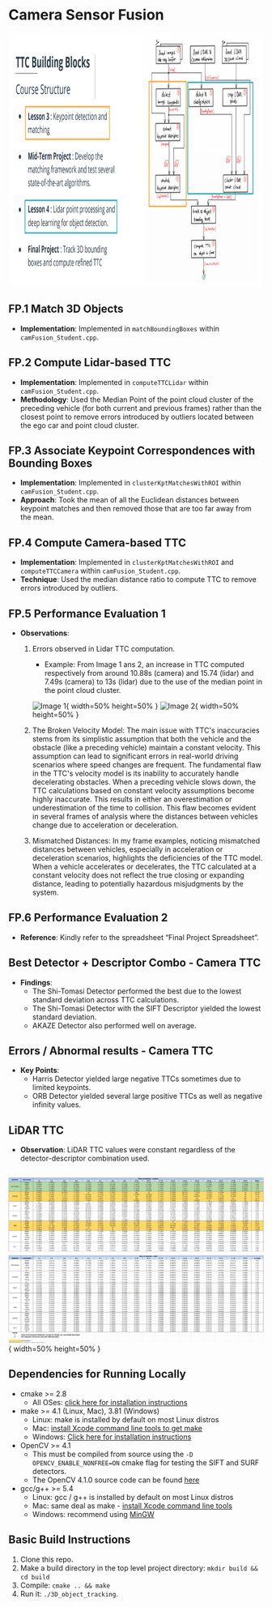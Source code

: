 # Camera Sensor Fusion

<img src="images/course_code_structure.png" width="1000" height="500" />

## FP.1 Match 3D Objects
- **Implementation**: Implemented in `matchBoundingBoxes` within `camFusion_Student.cpp`.

## FP.2 Compute Lidar-based TTC
- **Implementation**: Implemented in `computeTTCLidar` within `camFusion_Student.cpp`.
- **Methodology**: Used the Median Point of the point cloud cluster of the preceding vehicle (for both current and previous frames) rather than the closest point to remove errors introduced by outliers located between the ego car and point cloud cluster.

## FP.3 Associate Keypoint Correspondences with Bounding Boxes
- **Implementation**: Implemented in `clusterKptMatchesWithROI` within `camFusion_Student.cpp`.
- **Approach**: Took the mean of all the Euclidean distances between keypoint matches and then removed those that are too far away from the mean.

## FP.4 Compute Camera-based TTC
- **Implementation**: Implemented in `clusterKptMatchesWithROI` and `computeTTCCamera` within `camFusion_Student.cpp`.
- **Technique**: Used the median distance ratio to compute TTC to remove errors introduced by outliers.

## FP.5 Performance Evaluation 1
- **Observations**: 
  1. Errors observed in Lidar TTC computation. 
     - Example: From Image 1 ans 2, an increase in TTC computed respectively from around 10.88s (camera) and 15.74 (lidar) and 7.49s (camera) to 13s (lidar) due to the use of the median point in the point cloud cluster.


     ![Image 1](./images/Ex1.png){ width=50% height=50% }
     ![Image 2](./images/ex2.png){ width=50% height=50% }


  2. The Broken Velocity Model: 
  The main issue with TTC's inaccuracies stems from its simplistic assumption that both the vehicle and the obstacle (like a preceding vehicle) maintain a constant velocity. This assumption can lead to significant errors in real-world driving scenarios where speed changes are frequent.
  The fundamental flaw in the TTC's velocity model is its inability to accurately handle decelerating obstacles. When a preceding vehicle slows down, the TTC calculations based on constant velocity assumptions become highly inaccurate. This results in either an overestimation or underestimation of the time to collision. This flaw becomes evident in several frames of analysis where the distances between vehicles change due to acceleration or deceleration.
  
  3. Mismatched Distances: 
  In my frame examples, noticing mismatched distances between vehicles, especially in acceleration or deceleration scenarios, highlights the deficiencies of the TTC model. When a vehicle accelerates or decelerates, the TTC calculated at a constant velocity does not reflect the true closing or expanding distance, leading to potentially hazardous misjudgments by the system.


## FP.6 Performance Evaluation 2
- **Reference**: Kindly refer to the spreadsheet “Final Project Spreadsheet”.

## Best Detector + Descriptor Combo - Camera TTC
- **Findings**: 
  - The Shi-Tomasi Detector performed the best due to the lowest standard deviation across TTC calculations.
  - The Shi-Tomasi Detector with the SIFT Descriptor yielded the lowest standard deviation.
  - AKAZE Detector also performed well on average.

## Errors / Abnormal results - Camera TTC
- **Key Points**: 
  - Harris Detector yielded large negative TTCs sometimes due to limited keypoints.
  - ORB Detector yielded several large positive TTCs as well as negative infinity values.

## LiDAR TTC
- **Observation**: LiDAR TTC values were constant regardless of the detector-descriptor combination used.


##


![Image 3](./images/summary.png){ width=50% height=50% }
     


## Dependencies for Running Locally
* cmake >= 2.8
  * All OSes: [click here for installation instructions](https://cmake.org/install/)
* make >= 4.1 (Linux, Mac), 3.81 (Windows)
  * Linux: make is installed by default on most Linux distros
  * Mac: [install Xcode command line tools to get make](https://developer.apple.com/xcode/features/)
  * Windows: [Click here for installation instructions](http://gnuwin32.sourceforge.net/packages/make.htm)
* OpenCV >= 4.1
  * This must be compiled from source using the `-D OPENCV_ENABLE_NONFREE=ON` cmake flag for testing the SIFT and SURF detectors.
  * The OpenCV 4.1.0 source code can be found [here](https://github.com/opencv/opencv/tree/4.1.0)
* gcc/g++ >= 5.4
  * Linux: gcc / g++ is installed by default on most Linux distros
  * Mac: same deal as make - [install Xcode command line tools](https://developer.apple.com/xcode/features/)
  * Windows: recommend using [MinGW](http://www.mingw.org/)

## Basic Build Instructions

1. Clone this repo.
2. Make a build directory in the top level project directory: `mkdir build && cd build`
3. Compile: `cmake .. && make`
4. Run it: `./3D_object_tracking`.